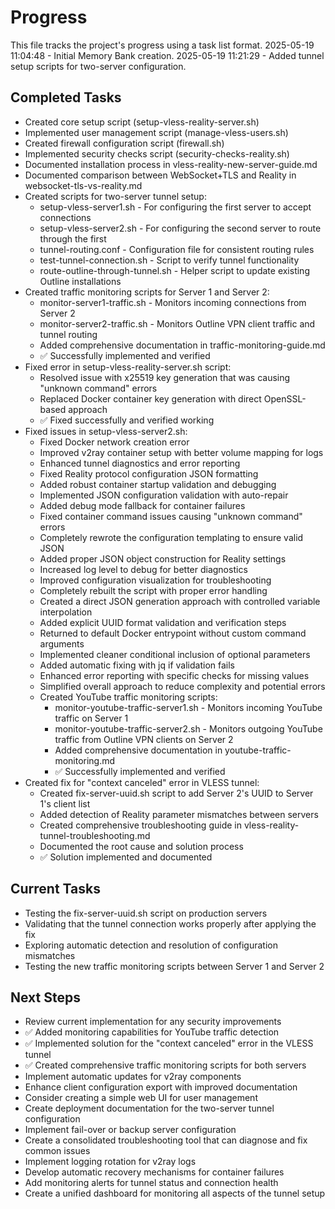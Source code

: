 # Progress

This file tracks the project's progress using a task list format.
2025-05-19 11:04:48 - Initial Memory Bank creation.
2025-05-19 11:21:29 - Added tunnel setup scripts for two-server configuration.

## Completed Tasks

* Created core setup script (setup-vless-reality-server.sh)
* Implemented user management script (manage-vless-users.sh)
* Created firewall configuration script (firewall.sh) 
* Implemented security checks script (security-checks-reality.sh)
* Documented installation process in vless-reality-new-server-guide.md
* Documented comparison between WebSocket+TLS and Reality in websocket-tls-vs-reality.md
* Created scripts for two-server tunnel setup:
  * setup-vless-server1.sh - For configuring the first server to accept connections
  * setup-vless-server2.sh - For configuring the second server to route through the first
  * tunnel-routing.conf - Configuration file for consistent routing rules
  * test-tunnel-connection.sh - Script to verify tunnel functionality
  * route-outline-through-tunnel.sh - Helper script to update existing Outline installations
* Created traffic monitoring scripts for Server 1 and Server 2:
  * monitor-server1-traffic.sh - Monitors incoming connections from Server 2
  * monitor-server2-traffic.sh - Monitors Outline VPN client traffic and tunnel routing
  * Added comprehensive documentation in traffic-monitoring-guide.md
  * ✅ Successfully implemented and verified
* Fixed error in setup-vless-reality-server.sh script:
  * Resolved issue with x25519 key generation that was causing "unknown command" errors
  * Replaced Docker container key generation with direct OpenSSL-based approach
  * ✅ Fixed successfully and verified working
* Fixed issues in setup-vless-server2.sh:
  * Fixed Docker network creation error
  * Improved v2ray container setup with better volume mapping for logs
  * Enhanced tunnel diagnostics and error reporting
  * Fixed Reality protocol configuration JSON formatting
  * Added robust container startup validation and debugging
  * Implemented JSON configuration validation with auto-repair
  * Added debug mode fallback for container failures
  * Fixed container command issues causing "unknown command" errors
  * Completely rewrote the configuration templating to ensure valid JSON
  * Added proper JSON object construction for Reality settings
  * Increased log level to debug for better diagnostics
  * Improved configuration visualization for troubleshooting
  * Completely rebuilt the script with proper error handling
  * Created a direct JSON generation approach with controlled variable interpolation
  * Added explicit UUID format validation and verification steps
  * Returned to default Docker entrypoint without custom command arguments
  * Implemented cleaner conditional inclusion of optional parameters
  * Added automatic fixing with jq if validation fails
  * Enhanced error reporting with specific checks for missing values
  * Simplified overall approach to reduce complexity and potential errors
  * Created YouTube traffic monitoring scripts:
     * monitor-youtube-traffic-server1.sh - Monitors incoming YouTube traffic on Server 1
     * monitor-youtube-traffic-server2.sh - Monitors outgoing YouTube traffic from Outline VPN clients on Server 2
     * Added comprehensive documentation in youtube-traffic-monitoring.md
     * ✅ Successfully implemented and verified
* Created fix for "context canceled" error in VLESS tunnel:
  * Created fix-server-uuid.sh script to add Server 2's UUID to Server 1's client list
  * Added detection of Reality parameter mismatches between servers
  * Created comprehensive troubleshooting guide in vless-reality-tunnel-troubleshooting.md
  * Documented the root cause and solution process
  * ✅ Solution implemented and documented

## Current Tasks

* Testing the fix-server-uuid.sh script on production servers
* Validating that the tunnel connection works properly after applying the fix
* Exploring automatic detection and resolution of configuration mismatches
* Testing the new traffic monitoring scripts between Server 1 and Server 2

## Next Steps
  
* Review current implementation for any security improvements
* ✅ Added monitoring capabilities for YouTube traffic detection
* ✅ Implemented solution for the "context canceled" error in the VLESS tunnel
* ✅ Created comprehensive traffic monitoring scripts for both servers
* Implement automatic updates for v2ray components
* Enhance client configuration export with improved documentation
* Consider creating a simple web UI for user management
* Create deployment documentation for the two-server tunnel configuration
* Implement fail-over or backup server configuration
* Create a consolidated troubleshooting tool that can diagnose and fix common issues
* Implement logging rotation for v2ray logs
* Develop automatic recovery mechanisms for container failures
* Add monitoring alerts for tunnel status and connection health
* Create a unified dashboard for monitoring all aspects of the tunnel setup
